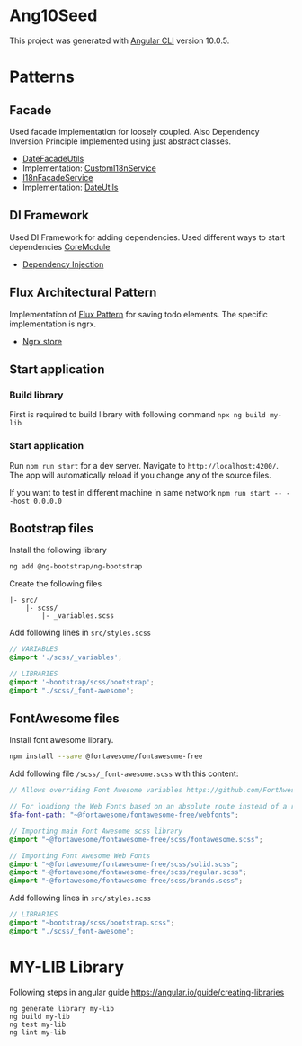 # Ang10Seed

This project was generated with [Angular CLI](https://github.com/angular/angular-cli) version 10.0.5.

# Patterns

## Facade
Used facade implementation for loosely coupled.
Also Dependency Inversion Principle implemented using just abstract classes.
* [DateFacadeUtils](projects/my-lib/src/lib/services/date-facade.utils.ts)
* Implementation: [CustomI18nService](src/app/core/services/i18n/custom-i18n.service.ts)
* [I18nFacadeService](projects/my-lib/src/lib/services/date-facade.utils.ts)
* Implementation: [DateUtils](src/app/core/services/date.utils.ts)

## DI Framework
Used DI Framework for adding dependencies. Used different ways to start dependencies
[CoreModule](src/app/core/core.module.ts)
* [Dependency Injection](https://en.wikipedia.org/wiki/Dependency_injection)

## Flux Architectural Pattern
Implementation of [Flux Pattern](https://facebook.github.io/flux/docs/in-depth-overview/) for saving todo elements.
The specific implementation is ngrx.
* [Ngrx store](https://ngrx.io/guide/store)

## Start application

### Build library
First is required to build library with following command
`npx ng build my-lib`

### Start application
Run `npm run start` for a dev server. Navigate to `http://localhost:4200/`. The app will automatically reload if you change any of the source files.

If you want to test in different machine in same network
`npm run start -- --host 0.0.0.0`

## Bootstrap files
Install the following library
```sh
ng add @ng-bootstrap/ng-bootstrap
```

Create the following files
```
|- src/
    |- scss/
        |- _variables.scss
```
Add following lines in `src/styles.scss`
```SCSS
// VARIABLES
@import './scss/_variables';

// LIBRARIES
@import '~bootstrap/scss/bootstrap';
@import "./scss/_font-awesome";
```

## FontAwesome files
Install font awesome library. 
```sh
npm install --save @fortawesome/fontawesome-free
```
Add following file `/scss/_font-awesome.scss` with this content:
```SCSS 
// Allows overriding Font Awesome variables https://github.com/FortAwesome/Font-Awesome/blob/master/web-fonts-with-css/scss/_variables.scss

// For loadiong the Web Fonts based on an absolute route instead of a relative route
$fa-font-path: "~@fortawesome/fontawesome-free/webfonts";

// Importing main Font Awesome scss library
@import "~@fortawesome/fontawesome-free/scss/fontawesome.scss";

// Importing Font Awesome Web Fonts
@import "~@fortawesome/fontawesome-free/scss/solid.scss";
@import "~@fortawesome/fontawesome-free/scss/regular.scss";
@import "~@fortawesome/fontawesome-free/scss/brands.scss";
```
Add following lines in `src/styles.scss`
```SCSS
// LIBRARIES
@import "~bootstrap/scss/bootstrap.scss";
@import "./scss/_font-awesome";
```

# MY-LIB Library
Following steps in angular guide
https://angular.io/guide/creating-libraries

```
ng generate library my-lib
ng build my-lib
ng test my-lib
ng lint my-lib
```
